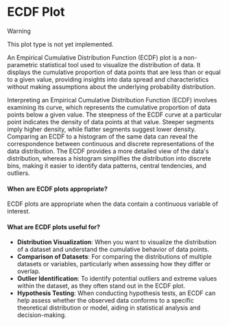 # ECDF Plot

> [!WARNING]
> This plot type is not yet implemented.

An Empirical Cumulative Distribution Function (ECDF) plot is a non-parametric statistical tool used to visualize the distribution of data. It displays the cumulative proportion of data points that are less than or equal to a given value, providing insights into data spread and characteristics without making assumptions about the underlying probability distribution.

Interpreting an Empirical Cumulative Distribution Function (ECDF) involves examining its curve, which represents the cumulative proportion of data points below a given value. The steepness of the ECDF curve at a particular point indicates the density of data points at that value. Steeper segments imply higher density, while flatter segments suggest lower density. Comparing an ECDF to a histogram of the same data can reveal the correspondence between continuous and discrete representations of the data distribution. The ECDF provides a more detailed view of the data's distribution, whereas a histogram simplifies the distribution into discrete bins, making it easier to identify data patterns, central tendencies, and outliers.

#### When are ECDF plots appropriate?

ECDF plots are appropriate when the data contain a continuous variable of interest.

#### What are ECDF plots useful for?

- **Distribution Visualization**: When you want to visualize the distribution of a dataset and understand the cumulative behavior of data points.
- **Comparison of Datasets**: For comparing the distributions of multiple datasets or variables, particularly when assessing how they differ or overlap.
- **Outlier Identification**: To identify potential outliers and extreme values within the dataset, as they often stand out in the ECDF plot.
- **Hypothesis Testing**: When conducting hypothesis tests, an ECDF can help assess whether the observed data conforms to a specific theoretical distribution or model, aiding in statistical analysis and decision-making.

